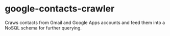 # google-contacts-crawler
Craws contacts from Gmail and Google Apps accounts and feed them into a NoSQL schema for further querying.
